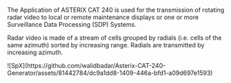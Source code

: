<p>The Application of ASTERIX CAT 240 is used for the transmission of rotating radar video to local or remote maintenance displays or one or more Surveillance Data Processing (SDP) Systems.</p>
<p>Radar video is made of a stream of cells grouped by radials (i.e. cells of the same azimuth) sorted by increasing range. Radials are transmitted by increasing azimuth.</p>
![SpX](https://github.com/walidbadar/Asterix-CAT-240-Generator/assets/81442784/dc9a1dd8-1409-446a-bfd1-a09d697e1593)
